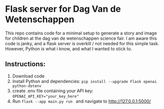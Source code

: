 # Flask server for Dag Van de Wetenschappen

This repo contains code for a minimal setup to generate a story and image for children at the dag van de wetenschappen science fair.
I am aware this code is janky, and a flask server is overkill / not needed for this simple task. However, Python is what i know, and what I wanted to stick to. 

## Instructions:
1. Download code
2. Install Python and dependencies: ```pip install --upgrade Flask openai python-dotenv```
3. create .env file containing your API key: ```OPENAI_API_KEY="your_key_here"```
4. Run ```flask --app main.py run ``` and navigate to http://127.0.0.1:5000/
